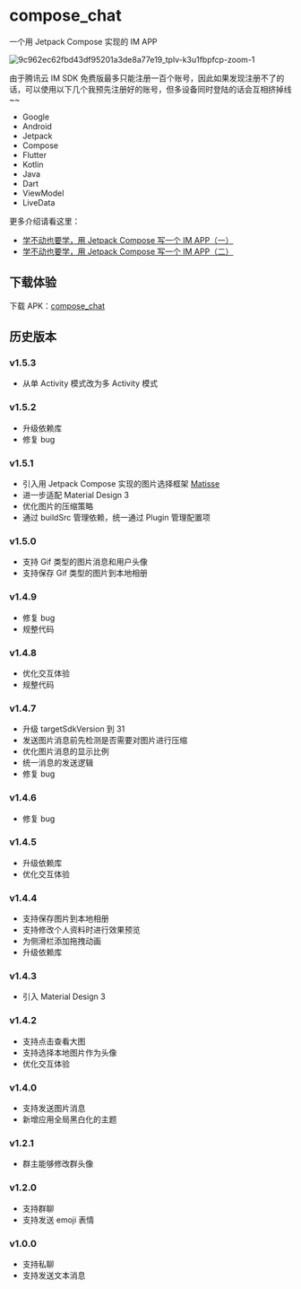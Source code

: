 # compose_chat

一个用 Jetpack Compose 实现的 IM APP

![9c962ec62fbd43df95201a3de8a77e19_tplv-k3u1fbpfcp-zoom-1](https://user-images.githubusercontent.com/30774063/164979443-c533353f-7e47-4024-a1bc-e63005ff8938.gif)

由于腾讯云 IM SDK 免费版最多只能注册一百个账号，因此如果发现注册不了的话，可以使用以下几个我预先注册好的账号，但多设备同时登陆的话会互相挤掉线 ~~

- Google
- Android
- Jetpack
- Compose
- Flutter
- Kotlin
- Java
- Dart
- ViewModel
- LiveData

更多介绍请看这里：

- [学不动也要学，用 Jetpack Compose 写一个 IM APP（一）](https://juejin.cn/post/6991429231821684773)
- [学不动也要学，用 Jetpack Compose 写一个 IM APP（二）](https://juejin.cn/post/7028397244894330917)

## 下载体验

下载 APK：[compose_chat](https://github.com/leavesCZY/compose_chat/releases)

## 历史版本

### v1.5.3

- 从单 Activity 模式改为多 Activity 模式

### v1.5.2

- 升级依赖库
- 修复 bug

### v1.5.1

- 引入用 Jetpack Compose 实现的图片选择框架 [Matisse](https://github.com/leavesCZY/Matisse)
- 进一步适配 Material Design 3
- 优化图片的压缩策略
- 通过 buildSrc 管理依赖，统一通过 Plugin 管理配置项

### v1.5.0

- 支持 Gif 类型的图片消息和用户头像
- 支持保存 Gif 类型的图片到本地相册

### v1.4.9

- 修复 bug
- 规整代码

### v1.4.8

- 优化交互体验
- 规整代码

### v1.4.7

- 升级 targetSdkVersion 到 31
- 发送图片消息前先检测是否需要对图片进行压缩
- 优化图片消息的显示比例
- 统一消息的发送逻辑
- 修复 bug

### v1.4.6

- 修复 bug

### v1.4.5

- 升级依赖库
- 优化交互体验

### v1.4.4

- 支持保存图片到本地相册
- 支持修改个人资料时进行效果预览
- 为侧滑栏添加拖拽动画
- 升级依赖库

### v1.4.3

- 引入 Material Design 3

### v1.4.2

- 支持点击查看大图
- 支持选择本地图片作为头像
- 优化交互体验

### v1.4.0

- 支持发送图片消息
- 新增应用全局黑白化的主题

### v1.2.1

- 群主能够修改群头像

### v1.2.0

- 支持群聊
- 支持发送 emoji 表情

### v1.0.0

- 支持私聊
- 支持发送文本消息

